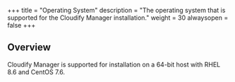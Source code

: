 +++
title = "Operating System"
description = "The operating system that is supported for the Cloudify Manager installation."
weight = 30
alwaysopen = false
+++

## Overview
Cloudify Manager is supported for installation on a 64-bit host with RHEL 8.6 and CentOS 7.6.
